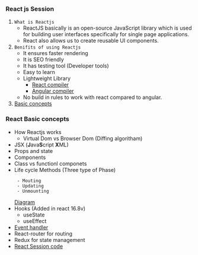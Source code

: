 ### React js Session

1. `What is Reactjs`
    - ReactJS basically is an open-source JavaScript library which is used for building user interfaces specifically for single page           applications. 
    - React also allows us to create reusable UI components.
2. `Benifits of using Reactjs`
    - It ensures faster rendering
    - It is SEO friendly
    - It has testing tool (Developer tools)
    - Easy to learn
    - Lightweight Library
        - [React compiler](https://miro.medium.com/proxy/1*n08Bym1Kq5Fpj8ZTQ3XJqA.png)
        - [Angular compiler](https://miro.medium.com/proxy/1*2ceEIh-RDFExkD9ipvcC-A.png)
    - No build in rules to work with react compared to angular.
4. [Basic concepts](#react-basic-concepts)

### React Basic concepts
- How Reactjs works
  - Virtual Dom vs Browser Dom (Diffing algoritham)
- JSX (**J**ava**S**cript **X**ML)
- Props and state
- Components
- Class vs functionl componets
- Life cycle Methods (Three type of Phase) 
   ``` 
    - Mouting
    - Updating 
    - Unmounting 
    ```
    [Diagram](http://projects.wojtekmaj.pl/react-lifecycle-methods-diagram/)
- Hooks (Added in react 16.8v)
  - useState 
  - useEffect 
- [Event handler](https://codepen.io/anon/pen/qePwjZ?editors=0010)
- React-router for routing
- Redux for state management
- [React Session code](https://stackblitz.com/edit/react-session)


